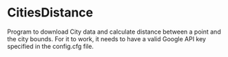 # CitiesDistance
Program to download City data and calculate distance between a point and the city bounds.
For it to work, it needs to have a valid Google API key specified in the config.cfg file.

